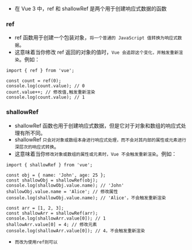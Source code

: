* 在 Vue 3 中，ref 和 shallowRef 是两个用于创建响应式数据的函数

### ref
* ref 函数用于创建一个包装对象，`将一个普通的 JavaScript 值转换为响应式数据`。
* 这意味着当你修改 ref 返回的对象的值时，`Vue 会追踪这个变化，并触发重新渲染`。例如：
```vue
import { ref } from 'vue';

const count = ref(0);
console.log(count.value); // 0
count.value++; // 修改值,触发重新渲染
console.log(count.value); // 1
```


### shallowRef
* shallowRef 函数也用于创建响应式数据，但是它对于对象和数组的响应式处理有所不同。
* shallowRef `只会对对象或数组本身进行响应式处理，而不会对其内部的属性或元素进行深层次的响应式转换`。
* 这意味着当你`修改对象或数组的属性或元素时，Vue 不会触发重新渲染`。例如：
```vue
import { shallowRef } from 'vue';

const obj = { name: 'John', age: 25 };
const shallowObj = shallowRef(obj);
console.log(shallowObj.value.name); // 'John'
shallowObj.value.name = 'Alice'; // 修改属性
console.log(shallowObj.value.name); // 'Alice'，不会触发重新渲染

const arr = [1, 2, 3];
const shallowArr = shallowRef(arr);
console.log(shallowArr.value[0]); // 1
shallowArr.value[0] = 4; // 修改元素
console.log(shallowArr.value[0]); // 4，不会触发重新渲染
```
* `而改为使用ref则可以`

